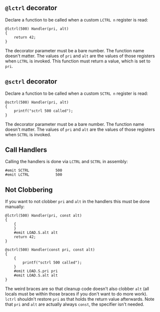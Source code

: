 ## `@lctrl` decorator

Declare a function to be called when a custom `LCTRL n` register is read:

```pawn
@lctrl(500) Handler(pri, alt)
{
	return 42;
}
```

The decorator parameter must be a bare number.  The function name doesn't matter.  The values of
`pri` and `alt` are the values of those registers when `LCTRL` is invoked.  This function must
return a value, which is set to `pri`.

## `@sctrl` decorator

Declare a function to be called when a custom `SCTRL n` register is read:

```pawn
@sctrl(500) Handler(pri, alt)
{
	printf("sctrl 500 called");
}
```

The decorator parameter must be a bare number.  The function name doesn't matter.  The values of
`pri` and `alt` are the values of those registers when `SCTRL` is invoked.

## Call Handlers

Calling the handlers is done via `LCTRL` and `SCTRL` in assembly:

```pawn
#emit SCTRL            500
#emit LCTRL            500
```

## Not Clobbering

If you want to not clobber `pri` and `alt` in the handlers this must be done manually:

```pawn
@lctrl(500) Handler(pri, const alt)
{
	{
	}
	#emit LOAD.S.alt alt
	return 42;
}

@sctrl(500) Handler(const pri, const alt)
{
	{
		printf("sctrl 500 called");
	}
	#emit LOAD.S.pri pri
	#emit LOAD.S.alt alt
}
```

The weird braces are so that cleanup code doesn't also clobber `alt` (all locals must be within
those braces if you don't want to do more work).  `lctrl` shouldn't restore `pri` as that holds the
return value afterwards.  Note that `pri` and `alt` are actually always `const`, the specifier isn't
needed.

